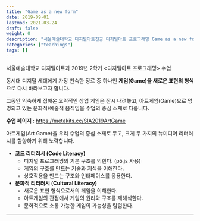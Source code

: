 ```yaml
---
title: "Game as a new form"
date: 2019-09-01
lastmod: 2021-03-24
draft: false
weight: 0
description: "서울예술대학교 디지털아트전공 디지털아트 프로그래밍 Game as a new form"
categories: ["teachings"]
tags: []
---
```


서울예술대학교 디지털아트과 2019년 2학기 <디지털아트 프로그래밍> 수업

동시대 디지털 세대에게 가장 친숙한 장르 중 하나인 **게임(Game)을 새로운 표현의 형식**으로 다시 바라보고자 합니다.

그동안 익숙하게 접해온 오락적인 상업 게임은 잠시 내려놓고, 아트게임(Game)으로 명명되고 있는 문화적/예술적 움직임을 수업의 중심 소재로 다룹니다.

**수업 페이지 :** https://metakits.cc/SIA2019ArtGame

아트게임(Art Game)을 우리 수업의 중심 소재로 두고, 크게 두 가지의 뉴미디어 리터러시를 함양하기 위해 노력합니다.

 * **코드 리터러시 (Code Literacy)**
   * 디지털 프로그래밍의 기본 구조를 익힌다. (p5.js 사용)
   * 게임의 구조를 만드는 기술과 지식을 이해한다.
   * 상호작용을 만드는 구조와 인터페이스를 응용한다.
 * **문화적 리터러시 (Cultural Literacy)**
   * 새로운 표현 형식으로서의 게임을 이해한다.
   * 아트게임의 관점에서 게임의 원리와 구조를 재해석한다.
   * 문화적으로 소통 가능한 게임의 가능성을 탐험한다.

 ----
